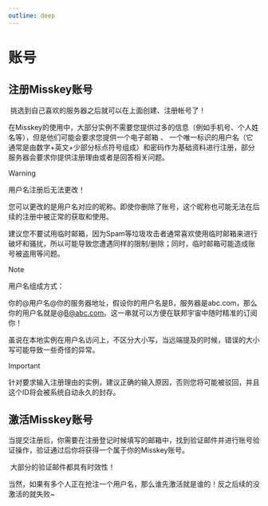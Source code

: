 ```yaml
---
outline: deep
---
```

# 账号
## 注册Misskey账号

​	挑选到自己喜欢的服务器之后就可以在上面创建、注册帐号了！

​	在Misskey的使用中，大部分实例不需要您提供过多的信息（例如手机号、个人姓名等），但是他们可能会要求您提供一个电子邮箱 、 一个唯一标识的用户名（它通常是由数字+英文+少部分标点符号组成）和密码作为基础资料进行注册，部分服务器会要求你提供注册理由或者是回答相关问题。

> [!WARNING]
>
> 用户名注册后无法更改！
>
> ​        您可以更改的是用户名对应的昵称。即使你删除了账号，这个昵称也可能无法在后续的注册中被正常的获取和使用。
>
> ​        建议您不要试用临时邮箱，因为Spam等垃圾攻击者通常喜欢使用临时邮箱来进行破坏和骚扰，所以可能导致您遭遇同样的限制/删除；同时，临时邮箱可能造成账号被盗用等问题。

> [!NOTE]
>
> 用户名组成方式：
>
> ​        你的@用户名@你的服务器地址，假设你的用户名是B，服务器是abc.com，那么你的用户名就是@B@abc.com。这一串就可以方便在联邦宇宙中随时精准的订阅你！
>
> ​        虽说在本地实例在用户名访问上，不区分大小写，当远端提及的时候，错误的大小写可能导致一些奇怪的异常。

> [!IMPORTANT]
>
> ​        针对要求输入注册理由的实例，建议正确的输入原因，否则您将可能被驳回，并且这个ID将会被系统自动永久的封存。

## 激活Misskey账号

​	当提交注册后，你需要在注册登记时候填写的邮箱中，找到验证邮件并进行账号验证操作，验证通过后你将获得一个属于你的Misskey账号。

​	大部分的验证邮件都具有时效性！

​	当然，如果有多个人正在抢注一个用户名，那么谁先激活就是谁的！反之后续的没激活的就失败~

